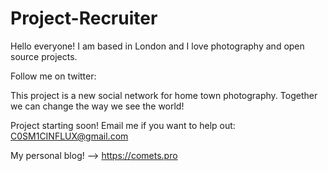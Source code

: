 # Project-Recruiter

Hello everyone! I am based in London and I love photography and open source projects.

Follow me on twitter: <INSERT TWITTER>

This project is a new social network for home town photography. Together we can change the way we see the world!

Project starting soon! Email me if you want to help out: C0SM1CINFLUX@gmail.com

My personal blog! --> https://comets.pro
